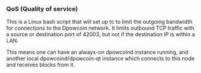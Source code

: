 ### QoS (Quality of service) ###

This is a Linux bash script that will set up tc to limit the outgoing bandwidth for connections to the Dpowcoin network. It limits outbound TCP traffic with a source or destination port of 42003, but not if the destination IP is within a LAN.

This means one can have an always-on dpowcoind instance running, and another local dpowcoind/dpowcoin-qt instance which connects to this node and receives blocks from it.
